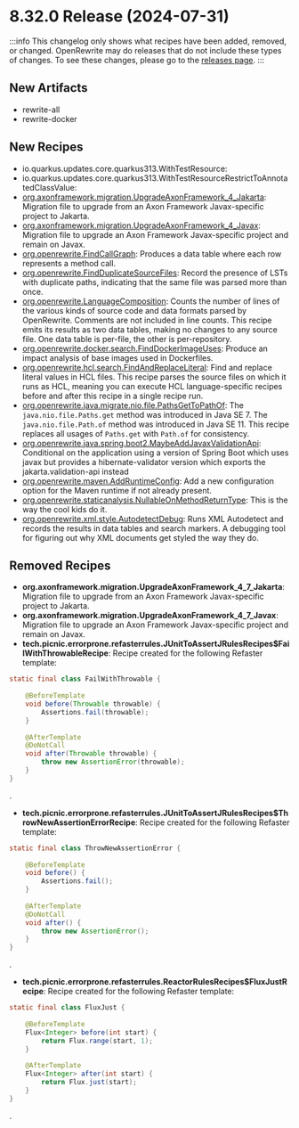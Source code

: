 # 8.32.0 Release (2024-07-31)

:::info
This changelog only shows what recipes have been added, removed, or changed. OpenRewrite may do releases that do not include these types of changes. To see these changes, please go to the [releases page](https://github.com/openrewrite/rewrite/releases).
:::

## New Artifacts

* rewrite-all
* rewrite-docker

## New Recipes

* io.quarkus.updates.core.quarkus313.WithTestResource:
* io.quarkus.updates.core.quarkus313.WithTestResourceRestrictToAnnotatedClassValue:
* [org.axonframework.migration.UpgradeAxonFramework\_4\_Jakarta](../recipes/org/axonframework/migration/upgradeaxonframework\_4\_jakarta): Migration file to upgrade from an Axon Framework Javax-specific project to Jakarta.
* [org.axonframework.migration.UpgradeAxonFramework\_4\_Javax](../recipes/org/axonframework/migration/upgradeaxonframework\_4\_javax): Migration file to upgrade an Axon Framework Javax-specific project and remain on Javax.
* [org.openrewrite.FindCallGraph](../recipes/core/findcallgraph): Produces a data table where each row represents a method call.
* [org.openrewrite.FindDuplicateSourceFiles](../recipes/core/findduplicatesourcefiles): Record the presence of LSTs with duplicate paths, indicating that the same file was parsed more than once.
* [org.openrewrite.LanguageComposition](../recipes/core/languagecomposition): Counts the number of lines of the various kinds of source code and data formats parsed by OpenRewrite. Comments are not included in line counts. This recipe emits its results as two data tables, making no changes to any source file. One data table is per-file, the other is per-repository.
* [org.openrewrite.docker.search.FindDockerImageUses](../recipes/docker/search/finddockerimageuses): Produce an impact analysis of base images used in Dockerfiles.
* [org.openrewrite.hcl.search.FindAndReplaceLiteral](../recipes/hcl/search/findandreplaceliteral): Find and replace literal values in HCL files. This recipe parses the source files on which it runs as HCL, meaning you can execute HCL language-specific recipes before and after this recipe in a single recipe run.
* [org.openrewrite.java.migrate.nio.file.PathsGetToPathOf](../recipes/java/migrate/nio/file/pathsgettopathof): The `java.nio.file.Paths.get` method was introduced in Java SE 7. The `java.nio.file.Path.of` method was introduced in Java SE 11. This recipe replaces all usages of `Paths.get` with `Path.of` for consistency.
* [org.openrewrite.java.spring.boot2.MaybeAddJavaxValidationApi](../recipes/java/spring/boot2/maybeaddjavaxvalidationapi): Conditional on the application using a version of Spring Boot which uses javax but provides a hibernate-validator version which exports the jakarta.validation-api instead
* [org.openrewrite.maven.AddRuntimeConfig](../recipes/maven/addruntimeconfig): Add a new configuration option for the Maven runtime if not already present.
* [org.openrewrite.staticanalysis.NullableOnMethodReturnType](../recipes/staticanalysis/nullableonmethodreturntype): This is the way the cool kids do it.
* [org.openrewrite.xml.style.AutodetectDebug](../recipes/xml/style/autodetectdebug): Runs XML Autodetect and records the results in data tables and search markers. A debugging tool for figuring out why XML documents get styled the way they do.

## Removed Recipes

* **org.axonframework.migration.UpgradeAxonFramework\_4\_7\_Jakarta**: Migration file to upgrade from an Axon Framework Javax-specific project to Jakarta.
* **org.axonframework.migration.UpgradeAxonFramework\_4\_7\_Javax**: Migration file to upgrade an Axon Framework Javax-specific project and remain on Javax.
* **tech.picnic.errorprone.refasterrules.JUnitToAssertJRulesRecipes$FailWithThrowableRecipe**: Recipe created for the following Refaster template:

```java
static final class FailWithThrowable {
    
    @BeforeTemplate
    void before(Throwable throwable) {
        Assertions.fail(throwable);
    }
    
    @AfterTemplate
    @DoNotCall
    void after(Throwable throwable) {
        throw new AssertionError(throwable);
    }
}
```

.

* **tech.picnic.errorprone.refasterrules.JUnitToAssertJRulesRecipes$ThrowNewAssertionErrorRecipe**: Recipe created for the following Refaster template:

```java
static final class ThrowNewAssertionError {
    
    @BeforeTemplate
    void before() {
        Assertions.fail();
    }
    
    @AfterTemplate
    @DoNotCall
    void after() {
        throw new AssertionError();
    }
}
```

.

* **tech.picnic.errorprone.refasterrules.ReactorRulesRecipes$FluxJustRecipe**: Recipe created for the following Refaster template:

```java
static final class FluxJust {
    
    @BeforeTemplate
    Flux<Integer> before(int start) {
        return Flux.range(start, 1);
    }
    
    @AfterTemplate
    Flux<Integer> after(int start) {
        return Flux.just(start);
    }
}
```

.
